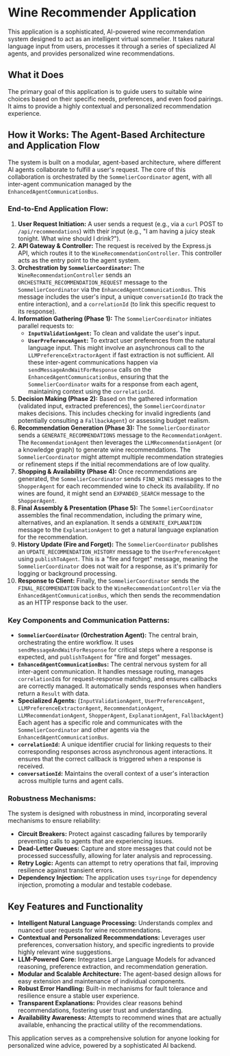 # Wine Recommender Application

This application is a sophisticated, AI-powered wine recommendation system designed to act as an intelligent virtual sommelier. It takes natural language input from users, processes it through a series of specialized AI agents, and provides personalized wine recommendations.

## What it Does

The primary goal of this application is to guide users to suitable wine choices based on their specific needs, preferences, and even food pairings. It aims to provide a highly contextual and personalized recommendation experience.

## How it Works: The Agent-Based Architecture and Application Flow

The system is built on a modular, agent-based architecture, where different AI agents collaborate to fulfill a user's request. The core of this collaboration is orchestrated by the `SommelierCoordinator` agent, with all inter-agent communication managed by the `EnhancedAgentCommunicationBus`.

### End-to-End Application Flow:

1.  **User Request Initiation:** A user sends a request (e.g., via a `curl` POST to `/api/recommendations`) with their input (e.g., "I am having a juicy steak tonight. What wine should I drink?").
2.  **API Gateway & Controller:** The request is received by the Express.js API, which routes it to the `WineRecommendationController`. This controller acts as the entry point to the agent system.
3.  **Orchestration by `SommelierCoordinator`:** The `WineRecommendationController` sends an `ORCHESTRATE_RECOMMENDATION_REQUEST` message to the `SommelierCoordinator` via the `EnhancedAgentCommunicationBus`. This message includes the user's input, a unique `conversationId` (to track the entire interaction), and a `correlationId` (to link this specific request to its response).
4.  **Information Gathering (Phase 1):** The `SommelierCoordinator` initiates parallel requests to:
    *   **`InputValidationAgent`:** To clean and validate the user's input.
    *   **`UserPreferenceAgent`:** To extract user preferences from the natural language input. This might involve an asynchronous call to the `LLMPreferenceExtractorAgent` if fast extraction is not sufficient.
    All these inter-agent communications happen via `sendMessageAndWaitForResponse` calls on the `EnhancedAgentCommunicationBus`, ensuring that the `SommelierCoordinator` waits for a response from each agent, maintaining context using the `correlationId`.
5.  **Decision Making (Phase 2):** Based on the gathered information (validated input, extracted preferences), the `SommelierCoordinator` makes decisions. This includes checking for invalid ingredients (and potentially consulting a `FallbackAgent`) or assessing budget realism.
6.  **Recommendation Generation (Phase 3):** The `SommelierCoordinator` sends a `GENERATE_RECOMMENDATIONS` message to the `RecommendationAgent`. The `RecommendationAgent` then leverages the `LLMRecommendationAgent` (or a knowledge graph) to generate wine recommendations. The `SommelierCoordinator` might attempt multiple recommendation strategies or refinement steps if the initial recommendations are of low quality.
7.  **Shopping & Availability (Phase 4):** Once recommendations are generated, the `SommelierCoordinator` sends `FIND_WINES` messages to the `ShopperAgent` for each recommended wine to check its availability. If no wines are found, it might send an `EXPANDED_SEARCH` message to the `ShopperAgent`.
8.  **Final Assembly & Presentation (Phase 5):** The `SommelierCoordinator` assembles the final recommendation, including the primary wine, alternatives, and an explanation. It sends a `GENERATE_EXPLANATION` message to the `ExplanationAgent` to get a natural language explanation for the recommendation.
9.  **History Update (Fire and Forget):** The `SommelierCoordinator` publishes an `UPDATE_RECOMMENDATION_HISTORY` message to the `UserPreferenceAgent` using `publishToAgent`. This is a "fire and forget" message, meaning the `SommelierCoordinator` does not wait for a response, as it's primarily for logging or background processing.
10. **Response to Client:** Finally, the `SommelierCoordinator` sends the `FINAL_RECOMMENDATION` back to the `WineRecommendationController` via the `EnhancedAgentCommunicationBus`, which then sends the recommendation as an HTTP response back to the user.

### Key Components and Communication Patterns:

*   **`SommelierCoordinator` (Orchestration Agent):** The central brain, orchestrating the entire workflow. It uses `sendMessageAndWaitForResponse` for critical steps where a response is expected, and `publishToAgent` for "fire and forget" messages.
*   **`EnhancedAgentCommunicationBus`:** The central nervous system for all inter-agent communication. It handles message routing, manages `correlationId`s for request-response matching, and ensures callbacks are correctly managed. It automatically sends responses when handlers return a `Result` with data.
*   **Specialized Agents:** (`InputValidationAgent`, `UserPreferenceAgent`, `LLMPreferenceExtractorAgent`, `RecommendationAgent`, `LLMRecommendationAgent`, `ShopperAgent`, `ExplanationAgent`, `FallbackAgent`) Each agent has a specific role and communicates with the `SommelierCoordinator` and other agents via the `EnhancedAgentCommunicationBus`.
*   **`correlationId`:** A unique identifier crucial for linking requests to their corresponding responses across asynchronous agent interactions. It ensures that the correct callback is triggered when a response is received.
*   **`conversationId`:** Maintains the overall context of a user's interaction across multiple turns and agent calls.

### Robustness Mechanisms:

The system is designed with robustness in mind, incorporating several mechanisms to ensure reliability:

*   **Circuit Breakers:** Protect against cascading failures by temporarily preventing calls to agents that are experiencing issues.
*   **Dead-Letter Queues:** Capture and store messages that could not be processed successfully, allowing for later analysis and reprocessing.
*   **Retry Logic:** Agents can attempt to retry operations that fail, improving resilience against transient errors.
*   **Dependency Injection:** The application uses `tsyringe` for dependency injection, promoting a modular and testable codebase.

## Key Features and Functionality

*   **Intelligent Natural Language Processing:** Understands complex and nuanced user requests for wine recommendations.
*   **Contextual and Personalized Recommendations:** Leverages user preferences, conversation history, and specific ingredients to provide highly relevant wine suggestions.
*   **LLM-Powered Core:** Integrates Large Language Models for advanced reasoning, preference extraction, and recommendation generation.
*   **Modular and Scalable Architecture:** The agent-based design allows for easy extension and maintenance of individual components.
*   **Robust Error Handling:** Built-in mechanisms for fault tolerance and resilience ensure a stable user experience.
*   **Transparent Explanations:** Provides clear reasons behind recommendations, fostering user trust and understanding.
*   **Availability Awareness:** Attempts to recommend wines that are actually available, enhancing the practical utility of the recommendations.

This application serves as a comprehensive solution for anyone looking for personalized wine advice, powered by a sophisticated AI backend.